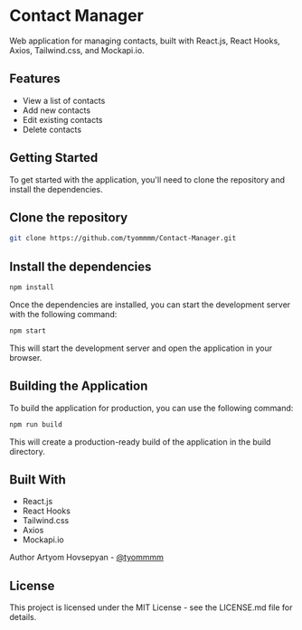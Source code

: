 # Contact Manager

Web application for managing contacts, built with React.js, React Hooks, Axios, Tailwind.css, and Mockapi.io.

## Features

- View a list of contacts
- Add new contacts
- Edit existing contacts
- Delete contacts

## Getting Started

To get started with the application, you'll need to clone the repository and install the dependencies.


## Clone the repository
```sh
git clone https://github.com/tyommmm/Contact-Manager.git
```
## Install the dependencies
```sh
npm install
```
Once the dependencies are installed, you can start the development server with the following command:
```sh
npm start
```
This will start the development server and open the application in your browser.

## Building the Application
To build the application for production, you can use the following command:
```sh
npm run build
```
This will create a production-ready build of the application in the build directory.

## Built With
- React.js
- React Hooks
- Tailwind.css
- Axios
- Mockapi.io

Author
Artyom Hovsepyan - [@tyommmm](https://github.com/tyommmm)

## License
This project is licensed under the MIT License - see the LICENSE.md file for details.
